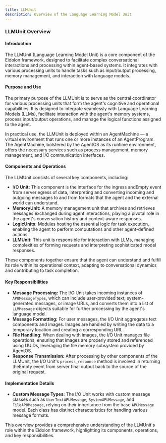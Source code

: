 ```yaml
---
title: LLMUnit
description: Overview of the Language Learning Model Unit
---
```


### LLMUnit Overview

#### Introduction
The LLMUnit (Language Learning Model Unit) is a core component of the Eidolon framework, designed to facilitate complex conversational interactions and processing within agent-based systems. It integrates with various processing units to handle tasks such as input/output processing, memory management, and interaction with language models.

#### Purpose and Use
The primary purpose of the LLMUnit is to serve as the central coordinator for various processing units that form the agent's cognitive and operational capabilities. It is designed to integrate seamlessly with Language Learning Models (LLMs), facilitate interaction with the agent's memory systems, process input/output operations, and manage the logical functions assigned to the agent.

In practical use, the LLMUnit is deployed within an AgentMachine — a virtual environment that runs one or more instances of an AgentProgram. The AgentMachine, bolstered by the AgentOS as its runtime environment, offers the necessary services such as process management, memory management, and I/O communication interfaces.

#### Components and Operations
The LLMUnit consists of several key components, including:
- **I/O Unit:** This component is the interface for the ingress andEmpty event from server
  egress of data, interpreting and converting incoming and outgoing messages to and from formats that the agent and the external world can understand.
- **MemoryUnit:** A memory management unit that archives and retrieves messages exchanged during agent interactions, playing a pivotal role in the agent's conversation history and context-aware responses.
- **LogicUnits:** Modules hosting the essential logic for task execution, enabling the agent to perform computations and other agent-defined actions.
- **LLMUnit:** This unit is responsible for interaction with LLMs, managing complexities of forming requests and interpreting sophisticated model responses.

These components together ensure that the agent can understand and fulfill its role within its operational context, adapting to conversational dynamics and contributing to task completion.

#### Key Responsibilities
- **Message Processing:** The I/O Unit takes incoming instances of `APUMessageTypes`, which can include user-provided text, system-generated messages, or image URLs, and converts them into a list of `LLMMessage` objects suitable for further processing by the agent's language model.
- **Message Formatting:** For user messages, the I/O Unit aggregates text components and images. Images are handled by writing the data to a temporary location and creating a corresponding URL.
- **File Handling:** When dealing with images, the I/O Unit manages file operations, ensuring that images are properly stored and referenced using UUIDs, leveraging the file memory subsystem provided by AgentOS.
- **Response Transmission:** After processing by other components of the LLMUnit, the I/O Unit's `process_response` method is involved in returning theEmpty event from server
  final output back to the source of the original request.

#### Implementation Details
- **Custom Message Types:** The I/O Unit works with custom message classes such as `UserTextAPUMessage`, `SystemAPUMessage`, and `FileAPUMessage`, relying on their inheritance from the base `APUMessage` model. Each class has distinct characteristics for handling various message formats.

This overview provides a comprehensive understanding of the LLMUnit's role within the Eidolon framework, highlighting its components, operations, and key responsibilities.
